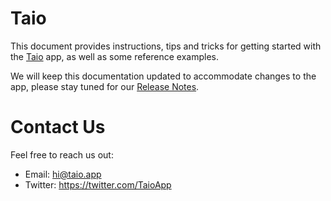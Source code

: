 # Taio

This document provides instructions, tips and tricks for getting started with the [Taio](https://apps.apple.com/us/app/id1527036273) app, as well as some reference examples.

We will keep this documentation updated to accommodate changes to the app, please stay tuned for our [Release Notes](rn.md).

# Contact Us

Feel free to reach us out:

- Email: [hi@taio.app](mailto:hi@taio.app)
- Twitter: https://twitter.com/TaioApp